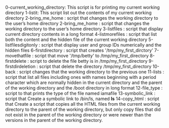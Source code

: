 0-current_working_directory: This script is for printing my current working directory
1-listit: This script list out the contents of my current working directory
2-bring_me_home : script that changes the working directory to the user’s home directory
2-bring_me_home : script that changes the working directory to the user’s home directory
3-listfiles : script that display current directory contents in a long format
4-listmorefiles : script that list both the content and the hidden file of the current working directory
5-listfilesdigitonly : script that display user and group IDs numerically and the hidden files
6-firstdirectory : script that creates '/tmp/my_first_dirctory'
7-movethatfile : script that move '/tmp/betty' to /tmp/my_first_directory
8-firstdelete : script to delete the file betty is in /tmp/my_first_directory
9-firstdirdeletion : script that delete the directory /tmp/my_first_directory
10-back : script changes that the working directory to the previous one
11-lists : script that list all files including ones with names beginning with a period character which are normally hidden in the current directory and the parent of the working directory and the /boot directory in long format
12-file_type : script to that prints the type of the file named iamafile
13-symbolic_link : script that Create a symbolic link to /bin/ls, named __ls__
14-copy_html : script that Create a script that copies all the HTML files from the current working directory to the parent of the working directory, but only copy files that did not exist in the parent of the working directory or were newer than the versions in the parent of the working directory.

